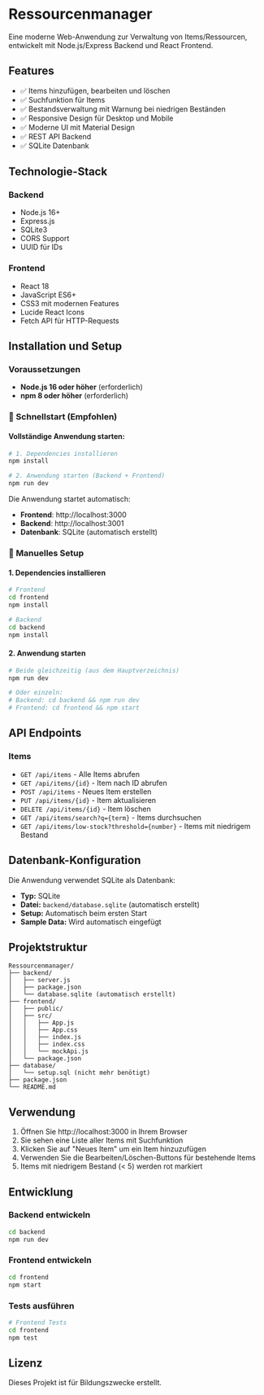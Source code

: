 # Ressourcenmanager

Eine moderne Web-Anwendung zur Verwaltung von Items/Ressourcen, entwickelt mit Node.js/Express Backend und React Frontend.

## Features

- ✅ Items hinzufügen, bearbeiten und löschen
- ✅ Suchfunktion für Items
- ✅ Bestandsverwaltung mit Warnung bei niedrigen Beständen
- ✅ Responsive Design für Desktop und Mobile
- ✅ Moderne UI mit Material Design
- ✅ REST API Backend
- ✅ SQLite Datenbank

## Technologie-Stack

### Backend
- Node.js 16+
- Express.js
- SQLite3
- CORS Support
- UUID für IDs

### Frontend
- React 18
- JavaScript ES6+
- CSS3 mit modernen Features
- Lucide React Icons
- Fetch API für HTTP-Requests

## Installation und Setup

### Voraussetzungen
- **Node.js 16 oder höher** (erforderlich)
- **npm 8 oder höher** (erforderlich)

### 🚀 Schnellstart (Empfohlen)

#### Vollständige Anwendung starten:
```bash
# 1. Dependencies installieren
npm install

# 2. Anwendung starten (Backend + Frontend)
npm run dev
```

Die Anwendung startet automatisch:
- **Frontend**: http://localhost:3000
- **Backend**: http://localhost:3001
- **Datenbank**: SQLite (automatisch erstellt)

### 🔧 Manuelles Setup

#### 1. Dependencies installieren
```bash
# Frontend
cd frontend
npm install

# Backend
cd backend
npm install
```

#### 2. Anwendung starten
```bash
# Beide gleichzeitig (aus dem Hauptverzeichnis)
npm run dev

# Oder einzeln:
# Backend: cd backend && npm run dev
# Frontend: cd frontend && npm start
```

## API Endpoints

### Items
- `GET /api/items` - Alle Items abrufen
- `GET /api/items/{id}` - Item nach ID abrufen
- `POST /api/items` - Neues Item erstellen
- `PUT /api/items/{id}` - Item aktualisieren
- `DELETE /api/items/{id}` - Item löschen
- `GET /api/items/search?q={term}` - Items durchsuchen
- `GET /api/items/low-stock?threshold={number}` - Items mit niedrigem Bestand

## Datenbank-Konfiguration

Die Anwendung verwendet SQLite als Datenbank:

- **Typ:** SQLite
- **Datei:** `backend/database.sqlite` (automatisch erstellt)
- **Setup:** Automatisch beim ersten Start
- **Sample Data:** Wird automatisch eingefügt

## Projektstruktur

```
Ressourcenmanager/
├── backend/
│   ├── server.js
│   ├── package.json
│   └── database.sqlite (automatisch erstellt)
├── frontend/
│   ├── public/
│   ├── src/
│   │   ├── App.js
│   │   ├── App.css
│   │   ├── index.js
│   │   ├── index.css
│   │   └── mockApi.js
│   └── package.json
├── database/
│   └── setup.sql (nicht mehr benötigt)
├── package.json
└── README.md
```

## Verwendung

1. Öffnen Sie http://localhost:3000 in Ihrem Browser
2. Sie sehen eine Liste aller Items mit Suchfunktion
3. Klicken Sie auf "Neues Item" um ein Item hinzuzufügen
4. Verwenden Sie die Bearbeiten/Löschen-Buttons für bestehende Items
5. Items mit niedrigem Bestand (< 5) werden rot markiert

## Entwicklung

### Backend entwickeln
```bash
cd backend
npm run dev
```

### Frontend entwickeln
```bash
cd frontend
npm start
```

### Tests ausführen
```bash
# Frontend Tests
cd frontend
npm test
```

## Lizenz

Dieses Projekt ist für Bildungszwecke erstellt.
